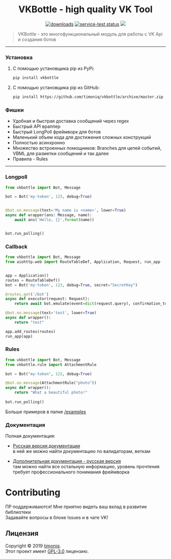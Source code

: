 <h1 align="center">VKBottle - high quality VK Tool</h1>
<p align="center"><a href="https://pypi.org/project/vkbottle/"><img alt="downloads" src="https://img.shields.io/static/v1?label=pypi%20package&message=0.13&color=brightgreen"></a> <a href="https://github.com/timoniq/vkbottle"><img src="https://img.shields.io/static/v1?label=version&message=opensource&color=yellow" alt="service-test status"></a> <a href="https://vk.me/join/AJQ1d7fBUBM_800lhEe_AwJj"><img src="https://img.shields.io/static/v1?message=VK%20Chat&label=&color=blue"></a>
    <blockquote>VKBottle - это многофункциональный модуль для работы с VK Api и создания ботов</blockquote>
</p>
<hr>

### Установка
1) С помощью установщика pip из PyPi:

   ```sh
   pip install vkbottle
   ```

2) С помощью установщика pip из GitHub: 
   
   ```sh
   pip install https://github.com/timoniq/vkbottle/archive/master.zip --upgrade
   ```
   
### Фишки

- Удобная и быстрая доставка сообщений через regex
- Быстрый API враппер
- Быстрый LongPoll фреймворк для ботов
- Маленький объем кода для достижения сложных конструкций
- Полностью асинхронно
- Множество встроенных помощников: Branches для цепей событий, VBML для разметки сообщений и так далее
- Правила - Rules

***

### Longpoll

```python
from vkbottle import Bot, Message

bot = Bot('my-token', 123, debug=True)


@bot.on.message(text='My name is <name>', lower=True)
async def wrapper(ans: Message, name):
    await ans('Hello, {}'.format(name))


bot.run_polling()
```

### Callback

```python
from vkbottle import Bot, Message
from aiohttp.web import RouteTableDef, Application, Request, run_app


app = Application()
routes = RouteTableDef()
bot = Bot('my-token', 123, debug=True, secret="SecretKey")

@routes.get('/bot')
async def executor(request: Request):
    return await bot.emulate(event=dict(request.query), confirmation_token="ConfirmationToken")

@bot.on.message(text='test', lower=True)
async def wrapper():
    return "test"

app.add_routes(routes)
run_app(app)
```

### Rules

```python
from vkbottle import Bot, Message
from vkbottle.rule import AttachmentRule

bot = Bot("my-token", 123, debug=True)

@bot.on.message(AttachmentRule("photo"))
async def wrapper():
    return "What a beautiful photo!"
    
bot.run_polling()

```

Больше примеров в папке [/examples](./examples)

### Документация

Полная документация:  

* [Русская версия документации](docs/README.RU.md)  
в ней же можно найти документацию по валидаторам, веткам

* [Дополнительная документация - русская версия](docs/FrameworkAPI.md)  
там можно найти все остальную информацию, уровень прочтения требует профессионального понимания фреймворка

# Contributing

ПР поддерживаются! Мне приятно видеть ваш вклад в развитие библиотеки  
Задавайте вопросы в блоке Issues и в чате VK!

## Лицензия

Copyright © 2019 [timoniq](https://github.com/timoniq).  
Этот проект имеет [GPL-3.0](./LICENSE.txt) лицензию.
